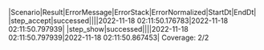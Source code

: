 |Scenario|Result|ErrorMessage|ErrorStack|ErrorNormalized|StartDt|EndDt|
|step_accept|successed||||2022-11-18 02:11:50.176783|2022-11-18 02:11:50.797939|
|step_show|successed||||2022-11-18 02:11:50.797939|2022-11-18 02:11:50.867453|
Coverage: 2/2
